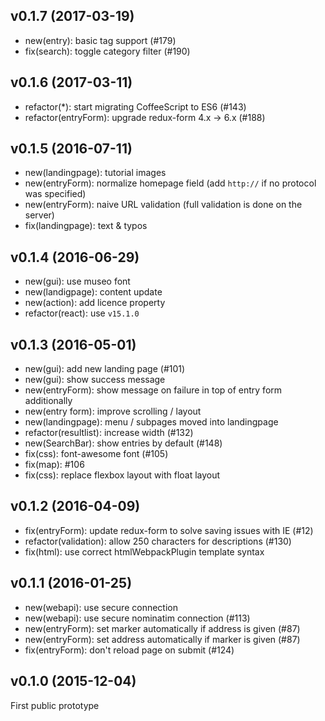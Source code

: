 ## v0.1.7 (2017-03-19)

- new(entry): basic tag support (#179)
- fix(search): toggle category filter (#190)

## v0.1.6 (2017-03-11)

- refactor(*): start migrating CoffeeScript to ES6 (#143)
- refactor(entryForm): upgrade redux-form 4.x -> 6.x (#188)

## v0.1.5 (2016-07-11)

- new(landingpage): tutorial images
- new(entryForm): normalize homepage field
  (add `http://` if no protocol was specified)
- new(entryForm): naive URL validation (full validation is done on the server)
- fix(landingpage): text & typos

## v0.1.4 (2016-06-29)

- new(gui): use museo font
- new(landigpage): content update
- new(action): add licence property
- refactor(react): use `v15.1.0`

## v0.1.3 (2016-05-01)

- new(gui): add new landing page (#101)
- new(gui): show success message
- new(entryForm): show message on failure in top of entry form additionally
- new(entry form): improve scrolling / layout
- new(landingpage): menu / subpages moved into landingpage
- refactor(resultlist): increase width (#132)
- new(SearchBar): show entries by default (#148)
- fix(css): font-awesome font (#105)
- fix(map): #106
- fix(css): replace flexbox layout with float layout

## v0.1.2 (2016-04-09)

- fix(entryForm): update redux-form to solve saving issues with IE (#12)
- refactor(validation): allow 250 characters for descriptions (#130)
- fix(html): use correct htmlWebpackPlugin template syntax

## v0.1.1 (2016-01-25)

- new(webapi): use secure connection
- new(webapi): use secure nominatim connection (#113)
- new(entryForm): set marker automatically if address is given (#87)
- new(entryForm): set address automatically if marker is given (#87)
- fix(entryForm): don't reload page on submit (#124)

## v0.1.0 (2015-12-04)

First public prototype
